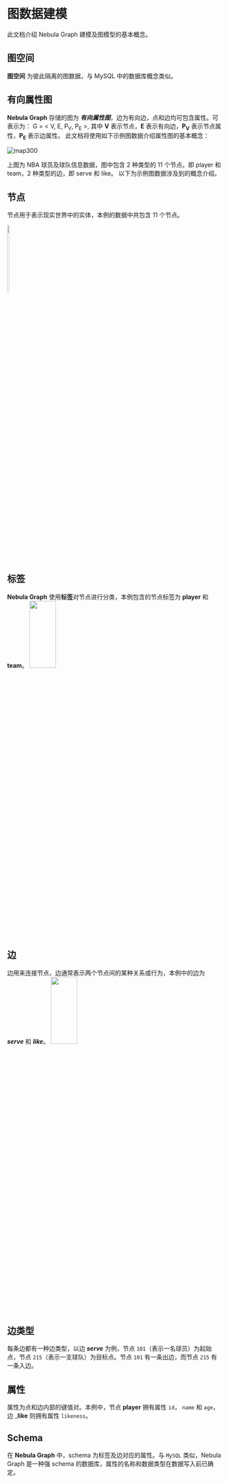 # 图数据建模

此文档介绍 Nebula Graph 建模及图模型的基本概念。

## 图空间

**图空间** 为彼此隔离的图数据，与 MySQL 中的数据库概念类似。

## 有向属性图

**Nebula Graph** 存储的图为 **_有向属性图_**，边为有向边，点和边均可包含属性。可表示为：
G = < V, E, P<sub>V</sub>, P<sub>E</sub> >,
其中 **V** 表示节点，**E** 表示有向边，**P<sub>V</sub>** 表示节点属性，**P<sub>E</sub>** 表示边属性。
此文档将使用如下示例图数据介绍属性图的基本概念：

![map300](https://user-images.githubusercontent.com/42762957/64932536-51b1f800-d872-11e9-9016-c2634b1eeed6.png)

上图为 NBA 球员及球队信息数据，图中包含 2 种类型的 11 个节点，即 player 和 team，2 种类型的边，即 serve 和 like。
以下为示例图数据涉及到的概念介绍。

## 节点

节点用于表示现实世界中的实体，本例的数据中共包含 11 个节点。

<img src="https://user-images.githubusercontent.com/42762957/64932628-00eecf00-d873-11e9-844b-6b2a535ca734.png" width="10%" height="20%">

## 标签

 **Nebula Graph** 使用**标签**对节点进行分类，本例包含的节点标签为 **player** 和 **team**。
<img src="https://user-images.githubusercontent.com/42762957/64932330-bff5bb00-d870-11e9-9940-4ff76ceca353.png" width="35%" height="20%">

## 边

边用来连接节点，边通常表示两个节点间的某种关系或行为，本例中的边为 _**serve**_ 和 _**like**_。
<img src="https://user-images.githubusercontent.com/42762957/64932285-68efe600-d870-11e9-8dc7-051f7b43c4aa.png" width="35%" height="20%">

## 边类型

每条边都有一种边类型，以边 _**serve**_ 为例，节点 `101`（表示一名球员）为起始点，节点 `215`（表示一支球队）为目标点。节点 `101` 有一条出边，而节点 `215` 有一条入边。

## 属性

属性为点和边内部的键值对。本例中，节点 **player** 拥有属性 `id`， `name` 和 `age`，边 _**like** 则拥有属性 `likeness`。

## Schema

在 **Nebula Graph** 中，schema 为标签及边对应的属性。与 `MySQL` 类似，Nebula Graph 是一种强 schema 的数据库，属性的名称和数据类型在数据写入前已确定。
